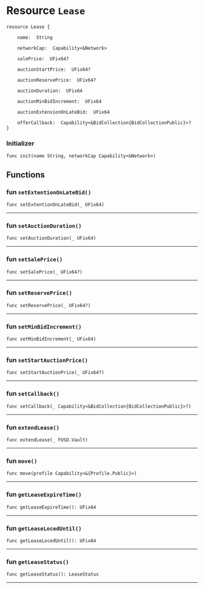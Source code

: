 # Resource `Lease`

```cadence
resource Lease {

    name:  String

    networkCap:  Capability<&Network>

    salePrice:  UFix64?

    auctionStartPrice:  UFix64?

    auctionReservePrice:  UFix64?

    auctionDuration:  UFix64

    auctionMinBidIncrement:  UFix64

    auctionExtensionOnLateBid:  UFix64

    offerCallback:  Capability<&BidCollection{BidCollectionPublic}>?
}
```


### Initializer

```cadence
func init(name String, networkCap Capability<&Network>)
```


## Functions

### fun `setExtentionOnLateBid()`

```cadence
func setExtentionOnLateBid(_ UFix64)
```

---

### fun `setAuctionDuration()`

```cadence
func setAuctionDuration(_ UFix64)
```

---

### fun `setSalePrice()`

```cadence
func setSalePrice(_ UFix64?)
```

---

### fun `setReservePrice()`

```cadence
func setReservePrice(_ UFix64?)
```

---

### fun `setMinBidIncrement()`

```cadence
func setMinBidIncrement(_ UFix64)
```

---

### fun `setStartAuctionPrice()`

```cadence
func setStartAuctionPrice(_ UFix64?)
```

---

### fun `setCallback()`

```cadence
func setCallback(_ Capability<&BidCollection{BidCollectionPublic}>?)
```

---

### fun `extendLease()`

```cadence
func extendLease(_ FUSD.Vault)
```

---

### fun `move()`

```cadence
func move(profile Capability<&{Profile.Public}>)
```

---

### fun `getLeaseExpireTime()`

```cadence
func getLeaseExpireTime(): UFix64
```

---

### fun `getLeaseLocedUntil()`

```cadence
func getLeaseLocedUntil(): UFix64
```

---

### fun `getLeaseStatus()`

```cadence
func getLeaseStatus(): LeaseStatus
```

---
